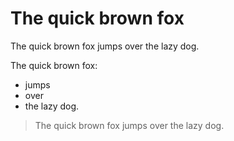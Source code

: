 The quick brown fox
============

The quick brown fox jumps over the lazy dog.

The quick brown fox:
  * jumps
  * over
  * the lazy dog.

> The quick brown fox jumps over the lazy dog.
